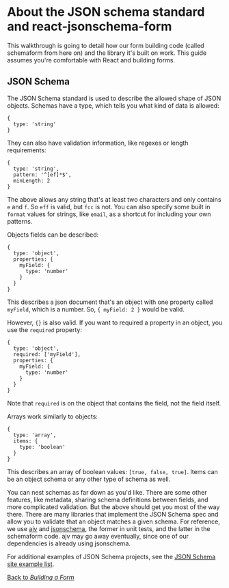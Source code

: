 # About the JSON schema standard and react-jsonschema-form

This walkthrough is going to detail how our form building code (called schemaform from here on) and the library it's built on work. This guide assumes you're comfortable with React and building forms.

## JSON Schema

The JSON Schema standard is used to describe the allowed shape of JSON objects. Schemas have a type, which tells you what kind of data is allowed:

```
{
  type: 'string'
}
```

They can also have validation information, like regexes or length requirements:

```
{
  type: 'string',
  pattern: '^[ef]*$',
  minLength: 2
}
```

The above allows any string that's at least two characters and only contains `e` and `f`. So `eff` is valid, but `fcc` is not. You can also specify some built in `format` values for strings, like `email`, as a shortcut for including your own patterns.

Objects fields can be described:

```
{
  type: 'object',
  properties: {
    myField: {
      type: 'number'
    }
  }
}
```

This describes a json document that's an object with one property called `myField`, which is a number. So, `{ myField: 2 }` would be valid.

However, `{}` is also valid. If you want to required a property in an object, you use the `required` property:

```
{
  type: 'object',
  required: ['myField'],
  properties: {
    myField: {
      type: 'number'
    }
  }
}
```

Note that `required` is on the object that contains the field, not the field itself.

Arrays work similarly to objects:

```
{
  type: 'array',
  items: {
    type: 'boolean'
  }
}
```

This describes an array of boolean values: `[true, false, true]`. Items can be an object schema or any other type of schema as well.

You can nest schemas as far down as you'd like. There are some other features, like metadata, sharing schema definitions between fields, and more complicated validation. But the above should get you most of the way there. There are many libraries that implement the JSON Schema spec and allow you to validate that an object matches a given schema. For reference, we use [ajv](https://www.npmjs.com/package/ajv) and [jsonschema](https://www.npmjs.com/package/jsonschema), the former in unit tests, and the latter in the schemaform code. ajv may go away eventually, since one of our dependencies is already using jsonschema.

For additional examples of JSON Schema projects, see the [JSON Schema site example list](http://json-schema.org/examples.html).

[Back to *Building a Form*](building-a-form/README.md)
